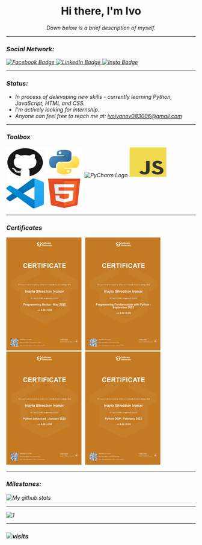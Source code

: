 <h1 align="center"><b> Hi there, I'm Ivo </b> </h1>

<p align="center"><i> Down below is a brief description of myself. </p>
  
---

### Social Network:

<div id="badges">
    <a href="https://www.facebook.com/ivo.silvestrov.9519/">
    <img src="https://img.shields.io/badge/Facebook-%231877F2.svg?style=for-the-badge&logo=Facebook&logoColor=white" alt="Facebook Badge"/>
  </a>
  <a href="https://www.linkedin.com/in/ivoivanov083006">
    <img src="https://img.shields.io/badge/LinkedIn-blue?style=for-the-badge&logo=linkedin&logoColor=white" alt="LinkedIn Badge"/>
  </a>
 <a href="https://www.instagram.com/ivosilvestrov">
    <img src="https://img.shields.io/badge/Instagram-E4405F?style=for-the-badge&logo=instagram&logoColor=white" alt="Insta Badge"/>
  </a>
</div>

---

### Status:
- In process of delevoping new skills - currently learning Python, JavaScript, HTML and CSS.
- I'm actively looking for internship.
- Anyone can feel free to reach me at: ivoivanov083006@gmail.com

---

### Toolbox

<img src="https://github.com/devicons/devicon/blob/master/icons/github/github-original.svg" alt="GitHub Logo" width="100" height="80">
<img src="https://github.com/devicons/devicon/blob/master/icons/python/python-original.svg" alt="Python Logo" width="100" height="80">
<img src="https://upload.wikimedia.org/wikipedia/commons/1/1d/PyCharm_Icon.svg" alt="PyCharm Logo" width="100" height="80">

<img src="https://github.com/devicons/devicon/blob/master/icons/javascript/javascript-original.svg" alt="JS Logo" width="100" height="80">
<img src="https://github.com/devicons/devicon/blob/master/icons/vscode/vscode-original.svg" alt="VSCode Logo" width="100" height="80">
<img src="https://github.com/devicons/devicon/blob/master/icons/html5/html5-original.svg" alt="HMLT5 Logo" width="100" height="80">






---

### Certificates
<img src="https://github.com/ivoivanov0830006/0.0.Certification/blob/main/CertificatePythonBASICS.jpg" width="200" height="300"><img src="" width="10" height="10"/><img src="https://github.com/ivoivanov0830006/0.0.Certification/blob/main/CertificatePythonFUNDAMENTALS.jpg" width="200" height="300"/><img src="" width="10" height="10"/><img src="https://github.com/ivoivanov0830006/0.0.Certification/blob/main/CertificatePythonADVANCED.jpg" width="200" height="300"/><img src="" width="10" height="10"/><img src="https://github.com/ivoivanov0830006/0.0.Certification/blob/main/CertificatePythonOOP.jpg" width="200" height="300"/>


---

### Milestones:

<img align="center" src="https://github-readme-streak-stats.herokuapp.com?user=ivoivanov0830006&theme=horizon&hide_border=true&date_format=M%20j%5B%2C%20Y%5D" alt="My github stats" />

---

![1](https://user-images.githubusercontent.com/108527062/191570509-5bf32ec9-5719-4a6c-8808-9da825b27ca7.png)

---

### ![visits](https://komarev.com/ghpvc/?username=ivoivanov083006)
